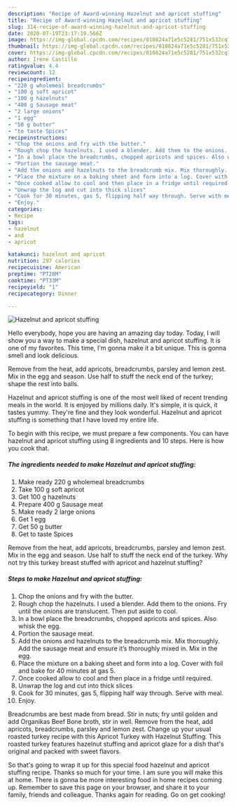 ```yaml
---
description: "Recipe of Award-winning Hazelnut and apricot stuffing"
title: "Recipe of Award-winning Hazelnut and apricot stuffing"
slug: 314-recipe-of-award-winning-hazelnut-and-apricot-stuffing
date: 2020-07-19T23:17:19.566Z
image: https://img-global.cpcdn.com/recipes/010824a71e5c5281/751x532cq70/hazelnut-and-apricot-stuffing-recipe-main-photo.jpg
thumbnail: https://img-global.cpcdn.com/recipes/010824a71e5c5281/751x532cq70/hazelnut-and-apricot-stuffing-recipe-main-photo.jpg
cover: https://img-global.cpcdn.com/recipes/010824a71e5c5281/751x532cq70/hazelnut-and-apricot-stuffing-recipe-main-photo.jpg
author: Irene Castillo
ratingvalue: 4.4
reviewcount: 12
recipeingredient:
- "220 g wholemeal breadcrumbs"
- "100 g soft apricot"
- "100 g hazelnuts"
- "400 g Sausage meat"
- "2 large onions"
- "1 egg"
- "50 g butter"
- "to taste Spices"
recipeinstructions:
- "Chop the onions and fry with the butter."
- "Rough chop the hazelnuts. I used a blender. Add them to the onions. Fry until the onions are translucent. Then put aside to cool."
- "In a bowl place the breadcrumbs, chopped apricots and spices. Also whisk the egg."
- "Portion the sausage meat."
- "Add the onions and hazelnuts to the breadcrumb mix. Mix thoroughly. Add the sausage meat and ensure it’s thoroughly mixed in. Mix in the egg."
- "Place the mixture on a baking sheet and form into a log. Cover with foil and bake for 40 minutes at gas 5."
- "Once cooked allow to cool and then place in a fridge until required."
- "Unwrap the log and cut into thick slices"
- "Cook for 30 minutes, gas 5, flipping half way through. Serve with meal."
- "Enjoy."
categories:
- Recipe
tags:
- hazelnut
- and
- apricot

katakunci: hazelnut and apricot 
nutrition: 297 calories
recipecuisine: American
preptime: "PT28M"
cooktime: "PT33M"
recipeyield: "1"
recipecategory: Dinner

---
```



![Hazelnut and apricot stuffing](https://img-global.cpcdn.com/recipes/010824a71e5c5281/751x532cq70/hazelnut-and-apricot-stuffing-recipe-main-photo.jpg)

Hello everybody, hope you are having an amazing day today. Today, I will show you a way to make a special dish, hazelnut and apricot stuffing. It is one of my favorites. This time, I'm gonna make it a bit unique. This is gonna smell and look delicious.

Remove from the heat, add apricots, breadcrumbs, parsley and lemon zest. Mix in the egg and season. Use half to stuff the neck end of the turkey; shape the rest into balls.

Hazelnut and apricot stuffing is one of the most well liked of recent trending meals in the world. It is enjoyed by millions daily. It's simple, it is quick, it tastes yummy. They're fine and they look wonderful. Hazelnut and apricot stuffing is something that I have loved my entire life.


To begin with this recipe, we must prepare a few components. You can have hazelnut and apricot stuffing using 8 ingredients and 10 steps. Here is how you cook that.

<!--inarticleads1-->

##### The ingredients needed to make Hazelnut and apricot stuffing:

1. Make ready 220 g wholemeal breadcrumbs
1. Take 100 g soft apricot
1. Get 100 g hazelnuts
1. Prepare 400 g Sausage meat
1. Make ready 2 large onions
1. Get 1 egg
1. Get 50 g butter
1. Get to taste Spices


Remove from the heat, add apricots, breadcrumbs, parsley and lemon zest. Mix in the egg and season. Use half to stuff the neck end of the turkey. Why not try this turkey breast stuffed with apricot and hazelnut stuffing? 

<!--inarticleads2-->

##### Steps to make Hazelnut and apricot stuffing:

1. Chop the onions and fry with the butter.
1. Rough chop the hazelnuts. I used a blender. Add them to the onions. Fry until the onions are translucent. Then put aside to cool.
1. In a bowl place the breadcrumbs, chopped apricots and spices. Also whisk the egg.
1. Portion the sausage meat.
1. Add the onions and hazelnuts to the breadcrumb mix. Mix thoroughly. Add the sausage meat and ensure it’s thoroughly mixed in. Mix in the egg.
1. Place the mixture on a baking sheet and form into a log. Cover with foil and bake for 40 minutes at gas 5.
1. Once cooked allow to cool and then place in a fridge until required.
1. Unwrap the log and cut into thick slices
1. Cook for 30 minutes, gas 5, flipping half way through. Serve with meal.
1. Enjoy.


Breadcrumbs are best made from bread. Stir in nuts; fry until golden and add Organikas Beef Bone broth, stir in well. Remove from the heat, add apricots, breadcrumbs, parsley and lemon zest. Change up your usual roasted turkey recipe with this Apricot Turkey with Hazelnut Stuffing. This roasted turkey features hazelnut stuffing and apricot glaze for a dish that&#39;s original and packed with sweet flavors. 

So that's going to wrap it up for this special food hazelnut and apricot stuffing recipe. Thanks so much for your time. I am sure you will make this at home. There is gonna be more interesting food in home recipes coming up. Remember to save this page on your browser, and share it to your family, friends and colleague. Thanks again for reading. Go on get cooking!
